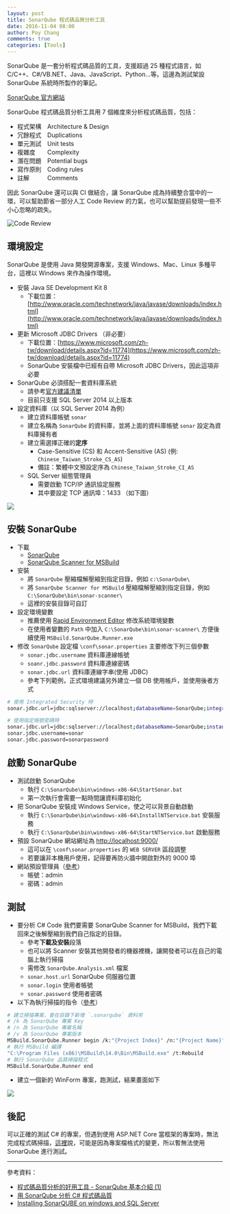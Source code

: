 ```yaml
---
layout: post
title: SonarQube 程式碼品質分析工具
date: 2016-11-04 08:00
author: Poy Chang
comments: true
categories: [Tools]
---
```

SonarQube 是一套分析程式碼品質的工具，支援超過 25 種程式語言，如 C/C++、C#/VB.NET、Java、JavaScript、Python...等。這邊為測試架設 SonarQube 系統時所製作的筆記。

[SonarQube 官方網站](http://www.sonarqube.org/)

SonarQube 程式碼品質分析工具用 7 個維度來分析程式碼品質，包括：

* 程式架構　Architecture & Design
* 冗餘程式　Duplications
* 單元測試　Unit tests
* 複雜度　　Complexity
* 潛在問題　Potential bugs
* 寫作原則　Coding rules
* 註解　　　Comments

因此 SonarQube 還可以與 CI 做結合，讓 SonarQube 成為持續整合當中的一環，可以幫助節省一部分人工 Code Review 的力氣，也可以幫助提前發現一些不小心忽略的疏失。

![Code Review](http://i.imgur.com/BT0qDPe.png)

## 環境設定

SonarQube 是使用 Java 開發開源專案，支援 Windows、Mac、Linux 多種平台，這裡以 Windows 來作為操作環境。

* 安裝 Java SE Development Kit 8
  * 下載位置：[http://www.oracle.com/technetwork/java/javase/downloads/index.html](http://www.oracle.com/technetwork/java/javase/downloads/index.html)
* 更新 Microsoft JDBC Drivers （非必要）
  * 下載位置：[https://www.microsoft.com/zh-tw/download/details.aspx?id=11774](https://www.microsoft.com/zh-tw/download/details.aspx?id=11774)
  * SonarQube 安裝檔中已經有自帶 Microsoft JDBC Drivers，因此這項非必要
* SonarQube 必須搭配一套資料庫系統
  * 請參考[官方建議清單](http://docs.sonarqube.org/display/SONAR/Requirements)
  * 目前只支援 SQL Server 2014 以上版本
* 設定資料庫（以 SQL Server 2014 為例）
  * 建立資料庫帳號 `sonar`
  * 建立名稱為 `SonarQube` 的資料庫，並將上面的資料庫帳號 `sonar` 設定為資料庫擁有者
  * 建立需選擇正確的**定序**
    * Case-Sensitive (CS) 和 Accent-Sensitive (AS) (例: `Chinese_Taiwan_Stroke_CS_AS`)
    * 備註：繁體中文預設定序為 `Chinese_Taiwan_Stroke_CI_AS`
  * SQL Server 組態管理員
    * 需要啟動 TCP/IP 通訊協定服務
    * 其中要設定 TCP 通訊埠：1433 （如下圖）

![](http://i.imgur.com/pt0za2I.png)

## 安裝 SonarQube

* 下載
  * [SonarQube](http://www.sonarqube.org/downloads/)
  * [SonarQube Scanner for MSBuild](http://docs.sonarqube.org/display/SCAN/Analyzing+with+SonarQube+Scanner+for+MSBuild)
* 安裝
  * 將 `SonarQube` 壓縮檔解壓縮到指定目錄，例如 `c:\SonarQube\`
  * 將 `SonarQube Scanner for MSBuild` 壓縮檔解壓縮到指定目錄，例如 `C:\SonarQube\bin\sonar-scanner\`
  * 這裡的安裝目錄可自訂
* 設定環境變數
  * 推薦使用 [Rapid Environment Editor](http://www.rapidee.com/en/about) 修改系統環境變數
  * 在使用者變數的 `Path` 中加入 `C:\SonarQube\bin\sonar-scanner\` 方便後續使用 `MSBuild.SonarQube.Runner.exe`
* 修改 `SonarQube` 設定檔 `\conf\sonar.properties` 主要修改下列三個參數
  * `sonar.jdbc.username` 資料庫連線帳號
  * `soanr.jdbc.password` 資料庫連線密碼
  * `sonar.jdbc.url` 資料庫連線字串(使用 JDBC)
  * 參考下列範例，正式環境建議另外建立一個 DB 使用帳戶，並使用後者方式

```bash
# 使用 Integrated Security 時
sonar.jdbc.url=jdbc:sqlserver://localhost;databaseName=SonarQube;integratedSecurity=true

# 使用指定帳號密碼時
sonar.jdbc.url=jdbc:sqlserver://localhost;databaseName=SonarQube;instance=MSSQLSERVER;SelectMethod=Cursor;
sonar.jdbc.username=sonar
sonar.jdbc.password=sonarpassword
```

## 啟動 SonarQube

* 測試啟動 SonarQube
  * 執行 `C:\SonarQube\bin\windows-x86-64\StartSonar.bat`
  * 第一次執行會需要一點時間讓資料庫初始化
* 把 SonarQube 安裝成 Windows Service，使之可以背景自動啟動
  * 執行 `C:\SonarQube\bin\windows-x86-64\InstallNTService.bat` 安裝服務
  * 執行 `C:\SonarQube\bin\windows-x86-64\StartNTService.bat` 啟動服務
* 預設 SonarQube 網站網址為 [http://localhost:9000/](http://localhost:9000/)
  * 這可以在 `\conf\sonar.properties` 的 `WEB SERVER` 區段調整
  * 若要讓非本機用戶使用，記得要再防火牆中開啟對外的 9000 埠
* 網站預設管理員（[參考](http://docs.sonarqube.org/display/SONAR/Authentication#Authentication-AdminCredentialsDefaultAdminCredentials)）
  * 帳號：admin
  * 密碼：admin

## 測試

* 要分析 C# Code 我們要需要 SonarQube Scanner for MSBuild，我們下載回來之後解壓縮到我們自己指定的目錄。
  *  參考**下載及安裝**段落
  *  也可以將 Scanner 安裝其他開發者的機器裡機，讓開發者可以在自己的電腦上執行掃描
    *  需修改 `SonarQube.Analysis.xml` 檔案
    *  `sonar.host.url` SonarQube 伺服器位置
    *  `sonar.login` 使用者帳號
    *  `sonar.password` 使用者密碼
* 以下為執行掃描的指令（[參考](http://docs.sonarqube.org/display/SCAN/From+the+Command+Line)）

```bash
# 建立掃描專案，會在目錄下新增 `.sonarqube` 資料夾
# /k 為 SonarQube 專案 Key
# /n 為 SonarQube 專案名稱
# /v 為 SonarQube 專案版本
MSBuild.SonarQube.Runner begin /k:"{Project Index}" /n:"{Project Name}" /v:"1.0"
# 執行 MSBuild 編譯
"C:\Program Files (x86)\MSBuild\14.0\Bin\MSBuild.exe" /t:Rebuild
# 執行 SonarQube 品質掃描程式
MSBuild.SonarQube.Runner end
```

* 建立一個新的 WinForm 專案，跑測試，結果畫面如下

![](http://i.imgur.com/DYIMMO4.png)

## 後記

可以正確的測試 C# 的專案，但遇到使用 ASP.NET Core 當框架的專案時，無法完成程式碼掃描，[這裡](http://stackoverflow.com/questions/37841439/running-sonarqube-against-an-asp-net-core-solution-project)說，可能是因為專案檔格式的變更，所以暫無法使用 SonarQube 進行測試。

----------

參考資料：

* [程式碼品質分析的好用工具 - SonarQube 基本介紹 (1)](https://dotblogs.com.tw/kirkchen/2016/06/04/sonarqube-introduction)
* [用 SonarQube 分析 C# 程式碼品質](https://dotblogs.com.tw/supershowwei/2016/10/30/164450)
* [Installing SonarQUBE on windows and SQL Server](http://www.codewrecks.com/blog/index.php/2015/10/30/installing-sonarqube-on-windows-and-sql-server/)
